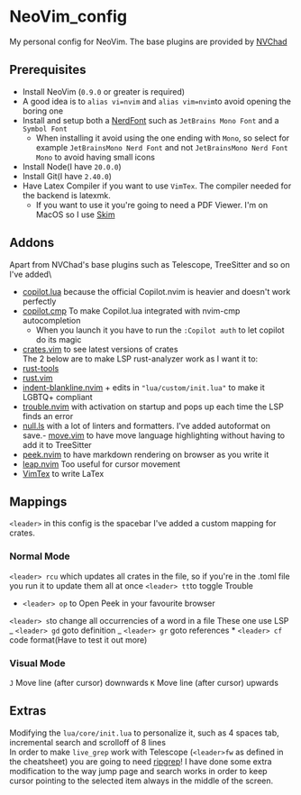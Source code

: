 # NeoVim_config

My personal config for NeoVim. The base plugins are provided by [NVChad](https://nvchad.com)

## Prerequisites

- Install NeoVim (`0.9.0` or greater is required)
- A good idea is to `alias vi=nvim` and `alias vim=nvim`to avoid opening the boring one
- Install and setup both a [NerdFont](https://www.nerdfonts.com) such as `JetBrains Mono Font` and a `Symbol Font`
  - When installing it avoid using the one ending with `Mono`, so select for example `JetBrainsMono Nerd Font` and not `JetBrainsMono Nerd Font Mono` to avoid having small icons
- Install Node(I have `20.0.0`)
- Install Git(I have `2.40.0`)
- Have Latex Compiler if you want to use `VimTex`. The compiler needed for the backend is latexmk.
  - If you want to use it you're going to need a PDF Viewer. I'm on MacOS so I use [Skim](https://skim-app.sourceforge.io)

## Addons

Apart from NVChad's base plugins such as Telescope, TreeSitter and so on I've added\

- [copilot.lua](https://github.com/zbirenbaum/copilot.lua) because the official Copilot.nvim is heavier and doesn't work perfectly
- [copilot.cmp](https://github.com/zbirenbaum/copilot-cmp) To make Copilot.lua integrated with nvim-cmp autocompletion
  - When you launch it you have to run the `:Copilot auth` to let copilot do its magic
- [crates.vim](https://github.com/Saecki/crates.nvim) to see latest versions of crates\
  The 2 below are to make LSP rust-analyzer work as I want it to:
- [rust-tools](https://github.com/simrat39/rust-tools.nvim)
- [rust.vim](https://github.com/rust-lang/rust.vim)
- [indent-blankline.nvim](https://github.com/lukas-reineke/indent-blankline.nvim) + edits in `"lua/custom/init.lua"` to make it LGBTQ+ compliant
- [trouble.nvim](https://github.com/folke/trouble.nvim) with activation on startup and pops up each time the LSP finds an error
- [null.ls](https://github.com/jose-elias-alvarez/null-ls.nvim/tree/main) with a lot of linters and formatters. I've added autoformat on save.- [move.vim](https://github.com/modocache/move.vim) to have move language highlighting without having to add it to TreeSitter
- [peek.nvim](https://github.com/toppair/peek.nvim) to have markdown rendering on browser as you write it
- [leap.nvim](https://github.com/ggandor/leap.nvim) Too useful for cursor movement
- [VimTex](https://github.com/lervag/vimtex) to write LaTex

## Mappings

`<leader>` in this config is the spacebar
I've added a custom mapping for crates.

### Normal Mode

`<leader> rcu` which updates all crates in the file, so if you're in the .toml file you run it to update them all at once
`<leader> tt`to toggle Trouble

- `<leader> op` to Open Peek in your favourite browser

`<leader> s`to change all occurrencies of a word in a file
These one use LSP
_ `<leader> gd` goto definition
_ `<leader> gr` goto references \* `<leader> cf` code format(Have to test it out more)

### Visual Mode

`J` Move line (after cursor) downwards
`K` Move line (after cursor) upwards

## Extras

Modifying the `lua/core/init.lua` to personalize it, such as 4 spaces tab, incremental search and scrolloff of 8 lines\
In order to make `live_grep` work with Telescope (`<leader>fw` as defined in the cheatsheet) you are going to need [ripgrep](https://github.com/BurntSushi/ripgrep)!
I have done some extra modification to the way jump page and search works in order to keep cursor pointing to the selected item always in the middle of the screen.

